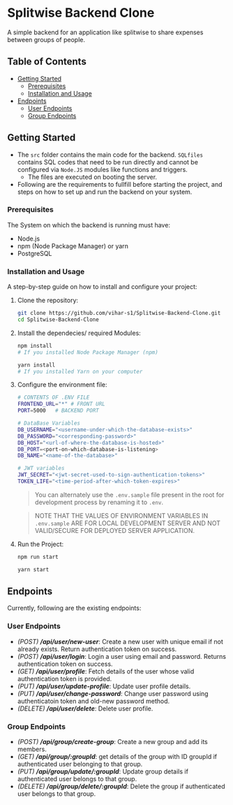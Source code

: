 # Splitwise Backend Clone

A simple backend for an application like splitwise to share expenses between groups of people.

## Table of Contents

- [Getting Started](#getting-started)
  - [Prerequisites](#prerequisites)
  - [Installation and Usage](#installation-and-usage)
- [Endpoints](#endpoints)
  - [User Endpoints](#user-endpoints)
  - [Group Endpoints](#group-endpoints)

## Getting Started

- The `src` folder contains the main code for the backend. `SQLfiles` contains SQL codes that need to be run directly and cannot be configured via `Node.JS` modules like functions and triggers.
  - The files are executed on booting the server.
- Following are the requirements to fullfill before starting the project, and steps on how to set up and run the backend on your system.

### Prerequisites

The System on which the backend is running must have:

- Node.js
- npm (Node Package Manager) or yarn
- PostgreSQL

### Installation and Usage

A step-by-step guide on how to install and configure your project:

1. Clone the repository:

    ```bash
    git clone https://github.com/vihar-s1/Splitwise-Backend-Clone.git
    cd Splitwise-Backend-Clone
    ```

2. Install the dependecies/ required Modules:

    ```bash
    npm install
    # If you installed Node Package Manager (npm)
    ```

    ```bash
    yarn install
    # If you installed Yarn on your computer
    ```

3. Configure the environment file:

    ```bash
    # CONTENTS OF .ENV FILE
    FRONTEND_URL="*" # FRONT URL
    PORT=5000   # BACKEND PORT

    # DataBase Variables
    DB_USERNAME="<username-under-which-the-database-exists>"
    DB_PASSWORD="<corresponding-password>"
    DB_HOST="<url-of-where-the-database-is-hosted>"
    DB_PORT=<port-on-which-database-is-listening>
    DB_NAME="<name-of-the-database>"

    # JWT variables
    JWT_SECRET="<jwt-secret-used-to-sign-authentication-tokens>"
    TOKEN_LIFE="<time-period-after-which-token-expires>"
    ```

    > You can alternately use the `.env.sample` file present in the root for development process by renaming it to `.env`.

    > NOTE THAT THE VALUES OF ENVIRONMENT VARIABLES IN `.env.sample` ARE FOR LOCAL DEVELOPMENT SERVER AND NOT VALID/SECURE FOR DEPLOYED SERVER APPLICATION.

4. Run the Project:

    ```bash
    npm run start
    ```

    ```bash
    yarn start
    ```

## Endpoints

Currently, following are the existing endpoints:

### User Endpoints

- _(POST) **/api/user/new-user**_: Create a new user with unique email if not already exists. Return authentication token on success.
- _(POST) **/api/user/login**_: Login a user using email and password. Returns authentication token on success.
- _(GET) **/api/user/profile**_: Fetch details of the user whose valid authentication token is provided.
- _(PUT) **/api/user/update-profile**_: Update user profile details.
- _(PUT) **/api/user/change-password**_: Change user password using authenticatoin token and old-new password method.
- _(DELETE) **/api/user/delete**_: Delete user profile.

### Group Endpoints

- _(POST) **/api/group/create-group**_: Create a new group and add its members.
- _(GET) **/api/group/:groupId**_: get details of the group with ID groupId if authenticated user belonging to that group.
- _(PUT) **/api/group/update/:groupId**_: Update group details if authenticated user belongs to that group.
- _(DELETE) **/api/group/delete/:groupId**_: Delete the group if authenticated user belongs to that group.
